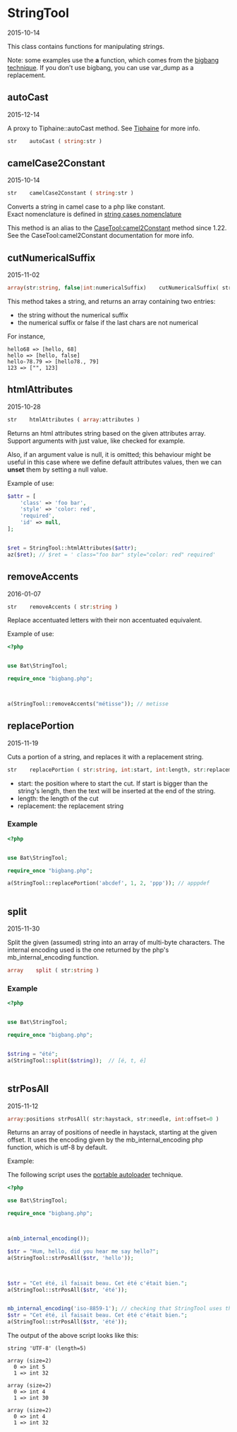 StringTool
=====================
2015-10-14



This class contains functions for manipulating strings.




Note: 
some examples use the **a** function, which comes from the [bigbang technique]( https://github.com/lingtalfi/TheScientist/blob/master/convention.portableAutoloader.eng.md ).
If you don't use bigbang, you can use var_dump as a replacement.






autoCast
-----------
2015-12-14

A proxy to Tiphaine::autoCast method.
See [Tiphaine](https://github.com/lingtalfi/Tiphaine) for more info.


```php
str    autoCast ( string:str )
```





camelCase2Constant
-----------
2015-10-14




```php
str    camelCase2Constant ( string:str )
```


Converts a string in camel case to a php like constant.<br>
Exact nomenclature is defined in 
[string cases nomenclature]( https://github.com/lingtalfi/ConventionGuy/blob/master/nomenclature.stringCases.eng.md )
 
This method is an alias to the [CaseTool:camel2Constant](https://github.com/lingtalfi/Bat/blob/master/CaseTool.md#camel2Constant) method since 1.22.
See the CaseTool:camel2Constant documentation for more info.

 


cutNumericalSuffix
-----------
2015-11-02

```php
array(str:string, false|int:numericalSuffix)    cutNumericalSuffix( str:string )
```


This method takes a string, and returns an array containing two entries:

- the string without the numerical suffix
- the numerical suffix or false if the last chars are not numerical

For instance,

    hello68 => [hello, 68]
    hello => [hello, false]
    hello-78.79 => [hello78., 79]
    123 => ["", 123]





htmlAttributes
-----------
2015-10-28


```php
str    htmlAttributes ( array:attributes )
```


Returns an html attributes string based on the given attributes array.
Support arguments with just value, like checked for example.

Also, if an argument value is null, it is omitted;
this behaviour might be useful in this case where we define default attributes values, 
then we can **unset** them by setting a null value.


Example of use:


```php
$attr = [
    'class' => 'foo bar',
    'style' => 'color: red',
    'required',
    'id' => null,
];


$ret = StringTool::htmlAttributes($attr); 
az($ret); // $ret = ' class="foo bar" style="color: red" required'
```




removeAccents
---------------
2016-01-07


```php
str    removeAccents ( str:string )
```

Replace accentuated letters with their non accentuated equivalent.


Example of use:

```php
<?php


use Bat\StringTool;

require_once "bigbang.php";



a(StringTool::removeAccents("métisse")); // metisse

```







replacePortion
-----------
2015-11-19


Cuts a portion of a string, and replaces it with a replacement string.


```php
str    replacePortion ( str:string, int:start, int:length, str:replacement )
```

- start: the position where to start the cut. If start is bigger than the string's length, then the text will be inserted at the end of the string.
- length: the length of the cut
- replacement: the replacement string



### Example

```php
<?php


use Bat\StringTool;

require_once "bigbang.php";

a(StringTool::replacePortion('abcdef', 1, 2, 'ppp')); // apppdef



```



split
-----------
2015-11-30


Split the given (assumed) string into an array of multi-byte characters.
The internal encoding used is the one returned by the php's mb_internal_encoding function.


```php
array    split ( str:string )
```


### Example

```php
<?php


use Bat\StringTool;

require_once "bigbang.php";


$string = "été";
a(StringTool::split($string));  // [é, t, é]



```









strPosAll
-----------
2015-11-12

```php
array:positions strPosAll( str:haystack, str:needle, int:offset=0 )
```

Returns an array of positions of needle in haystack, starting at the given offset.
It uses the encoding given by the mb_internal_encoding php function, which is utf-8 by default.

Example:


The following script uses the [portable autoloader](https://github.com/lingtalfi/TheScientist/blob/master/convention.portableAutoloader.eng.md) technique.

```php
<?php

use Bat\StringTool;

require_once "bigbang.php";



a(mb_internal_encoding());

$str = "Hum, hello, did you hear me say hello?";
a(StringTool::strPosAll($str, 'hello'));



$str = "Cet été, il faisait beau. Cet été c'était bien.";
a(StringTool::strPosAll($str, 'été'));


mb_internal_encoding('iso-8859-1'); // checking that StringTool uses the encoding set with the mb_internal_encoding function
$str = "Cet été, il faisait beau. Cet été c'était bien.";
a(StringTool::strPosAll($str, 'été'));

```
The output of the above script looks like this:

```
string 'UTF-8' (length=5)

array (size=2)
  0 => int 5
  1 => int 32

array (size=2)
  0 => int 4
  1 => int 30

array (size=2)
  0 => int 4
  1 => int 32

```








